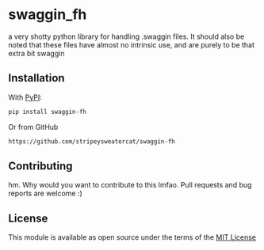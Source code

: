 # swaggin_fh
a very shotty python library for handling .swaggin files. It should also be noted that these files have almost no intrinsic use, and are purely to be that extra bit swaggin


## Installation
With [PyPI](https://pypi.org/):
```bash
pip install swaggin-fh
```
Or from GitHub
```bash
https://github.com/stripeysweatercat/swaggin-fh
```

## Contributing
hm. Why would you want to contribute to this lmfao. Pull requests and bug reports are welcome :)

## License
This module is available as open source under the terms of the [MIT License](https://opensource.org/licenses/MIT)